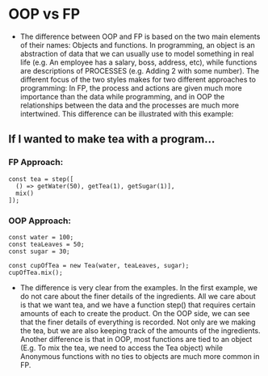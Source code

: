 # OOP vs FP

- The difference between OOP and FP is based on the two main elements of their names: Objects and functions. In programming, an object is an abstraction of data that we can usually use to model something in real life (e.g. An employee has a salary, boss, address, etc), while functions are descriptions of PROCESSES (e.g. Adding 2 with some number). The different focus of the two styles makes for two different approaches to programming: In FP, the process and actions are given much more importance than the data while programming, and in OOP the relationships between the data and the processes are much more intertwined. This difference can be illustrated with this example:

## If I wanted to make tea with a program...
### FP Approach:
```
const tea = step([
  () => getWater(50), getTea(1), getSugar(1)],
  mix()
]);
```

### OOP Approach:
```
const water = 100;
const teaLeaves = 50;
const sugar = 30;

const cupOfTea = new Tea(water, teaLeaves, sugar);
cupOfTea.mix();

```

- The difference is very clear from the examples. In the first example, we do not care about the finer details of the ingredients. All we care about is that we want tea, and we have a function step() that requires certain amounts of each to create the product. On the OOP side, we can see that the finer details of everything is recorded. Not only are we making the tea, but we are also keeping track of the amounts of the ingredients. Another difference is that in OOP, most functions are tied to an object (E.g. To mix the tea, we need to access the Tea object) while Anonymous functions with no ties to objects are much more common in FP.
